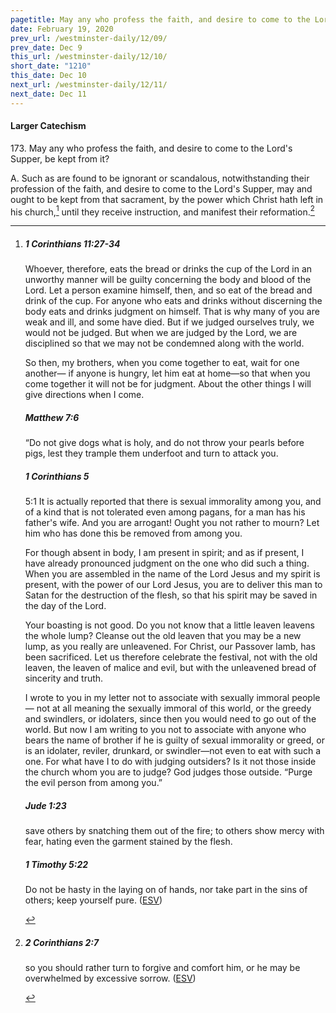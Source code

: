 ```yaml
---
pagetitle: May any who profess the faith, and desire to come to the Lord's Supper, be kept from it?
date: February 19, 2020
prev_url: /westminster-daily/12/09/
prev_date: Dec 9
this_url: /westminster-daily/12/10/
short_date: "1210"
this_date: Dec 10
next_url: /westminster-daily/12/11/
next_date: Dec 11
---
```


#### Larger Catechism

173\. May any who profess the faith, and desire to come to the Lord's Supper, be kept from it?

A. Such as are found to be ignorant or scandalous, notwithstanding their profession of the faith, and desire to come to the Lord's Supper, may and ought to be kept from that sacrament, by the power which Christ hath left in his church,[^fnref:wlc1] until they receive instruction, and manifest their reformation.[^fnref:wlc2]


[^fnref:wlc1]: <div class="esv"><h5>1 Corinthians 11:27-34</h5> <div class="esv-text"><p id="p46011027.01-1">Whoever, therefore, eats the bread or drinks the cup of the Lord in an unworthy manner will be guilty concerning the body and blood of the Lord. Let a person examine himself, then, and so eat of the bread and drink of the cup. For anyone who eats and drinks without discerning the body eats and drinks judgment on himself. That is why many of you are weak and ill, and some have died. But if we judged ourselves truly, we would not be judged. But when we are judged by the Lord, we are disciplined so that we may not be condemned along with the world.</p>  <p id="p46011033.01-1">So then, my brothers, when you come together to eat, wait for one another&#8212; if anyone is hungry, let him eat at home&#8212;so that when you come together it will not be for judgment. About the other things I will give directions when I come.</p> </div><h5>Matthew 7:6</h5> <div class="esv-text"><p id="p40007006.01-2"><span class="woc">&#8220;Do not give dogs what is holy, and do not throw your pearls before pigs, lest they trample them underfoot and turn to attack you.</span></p> </div><h5>1 Corinthians 5</h5> <div class="esv-text"> <p id="p46005001.06-3"><span class="chapter-num" id="v46005001-3">5:1&nbsp;</span>It is actually reported that there is sexual immorality among you, and of a kind that is not tolerated even among pagans, for a man has his father's wife. And you are arrogant! Ought you not rather to mourn? Let him who has done this be removed from among you.</p>  <p id="p46005003.01-3">For though absent in body, I am present in spirit; and as if present, I have already pronounced judgment on the one who did such a thing. When you are assembled in the name of the Lord Jesus and my spirit is present, with the power of our Lord Jesus, you are to deliver this man to Satan for the destruction of the flesh, so that his spirit may be saved in the day of the Lord.</p>  <p id="p46005006.01-3">Your boasting is not good. Do you not know that a little leaven leavens the whole lump? Cleanse out the old leaven that you may be a new lump, as you really are unleavened. For Christ, our Passover lamb, has been sacrificed. Let us therefore celebrate the festival, not with the old leaven, the leaven of malice and evil, but with the unleavened bread of sincerity and truth.</p>  <p id="p46005009.01-3">I wrote to you in my letter not to associate with sexually immoral people&#8212; not at all meaning the sexually immoral of this world, or the greedy and swindlers, or idolaters, since then you would need to go out of the world. But now I am writing to you not to associate with anyone who bears the name of brother if he is guilty of sexual immorality or greed, or is an idolater, reviler, drunkard, or swindler&#8212;not even to eat with such a one. For what have I to do with judging outsiders? Is it not those inside the church whom you are to judge? God judges those outside. &#8220;Purge the evil person from among you.&#8221;</p> </div><h5>Jude 1:23</h5> <div class="esv-text"><p id="p65001023.01-4">save others by snatching them out of the fire; to others show mercy with fear, hating even the garment stained by the flesh.</p> </div><h5>1 Timothy 5:22</h5> <div class="esv-text"><p id="p54005022.01-5">Do not be hasty in the laying on of hands, nor take part in the sins of others; keep yourself pure.  (<a href="http://www.esv.org" class="copyright">ESV</a>)</p> </div> </div>

[^fnref:wlc2]: <div class="esv"><h5>2 Corinthians 2:7</h5> <div class="esv-text"><p id="p47002007.01-1">so you should rather turn to forgive and comfort him, or he may be overwhelmed by excessive sorrow.  (<a href="http://www.esv.org" class="copyright">ESV</a>)</p> </div> </div>

